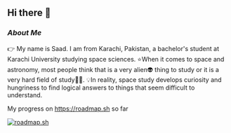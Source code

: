 ## Hi there 👋
  ### **_About Me_**
  👉 My name is Saad. I am from Karachi, Pakistan, a bachelor's student at Karachi University studying space sciences. ⭐When it comes to space and astronomy, most people think that is a very alien👽 thing to study or it is a very hard field of study🤷‍♂️. 💡In reality, space study develops curiosity and hungriness to find logical answers to things that seem difficult to understand.






My progress on https://roadmap.sh so far

[![roadmap.sh](https://roadmap.sh/card/tall/64708220a4a21941a6c02453?variant=light)](https://roadmap.sh)
  

<!--
**saad299/saad299** is a ✨ _special_ ✨ repository because its `README.md` (this file) appears on your GitHub profile.

Here are some ideas to get you started:

- 🔭 I’m currently working on ...
- 🌱 I’m currently learning ...
- 👯 I’m looking to collaborate on ...
- 🤔 I’m looking for help with ...
- 💬 Ask me about ...
- 📫 How to reach me: ...
- 😄 Pronouns: ...
- ⚡ Fun fact: ...
-->
